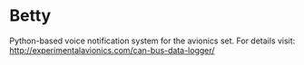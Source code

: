 # Betty
Python-based voice notification system for the avionics set.
For details visit: http://experimentalavionics.com/can-bus-data-logger/


